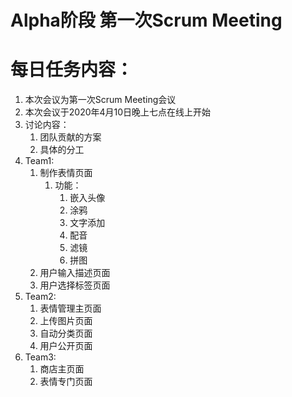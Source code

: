 # Alpha阶段 第一次Scrum Meeting

# 每日任务内容：

1. 本次会议为第一次Scrum Meeting会议
2. 本次会议于2020年4月10日晚上七点在线上开始
3. 讨论内容：
   1. 团队贡献的方案
   2. 具体的分工
4. Team1:
   1. 制作表情页面
      1. 功能：
         1. 嵌入头像
         2. 涂鸦
         3. 文字添加
         4. 配音
         5. 滤镜
         6. 拼图
   2. 用户输入描述页面
   3. 用户选择标签页面
5. Team2:
   1. 表情管理主页面
   2. 上传图片页面
   3. 自动分类页面
   4. 用户公开页面
6. Team3:
   1. 商店主页面
   2. 表情专门页面